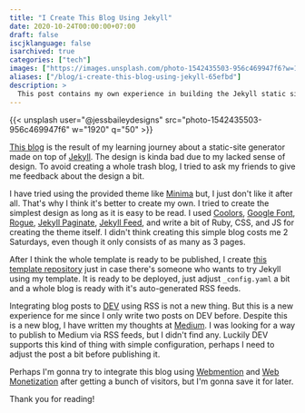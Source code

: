 ```yaml
---
title: "I Create This Blog Using Jekyll"
date: 2020-10-24T00:00:00+07:00
draft: false
iscjklanguage: false
isarchived: true
categories: ["tech"]
images: ["https://images.unsplash.com/photo-1542435503-956c469947f6?w=1920&q=50"]
aliases: ["/blog/i-create-this-blog-using-jekyll-65efbd"]
description: >
  This post contains my own experience in building the Jekyll static site from scratch until integrating this post using RSS.
---
```


{{< unsplash user="@jessbaileydesigns" src="photo-1542435503-956c469947f6" w="1920" q="50" >}}

[This blog](https://clavinjune.dev/) is the result of my learning journey about a static-site generator made on top of [Jekyll](https://jekyllrb.com/). The design is kinda bad due to my lacked sense of design. To avoid creating a whole trash blog, I tried to ask my friends to give me feedback about the design a bit.

I have tried using the provided theme like [Minima](https://github.com/jekyll/minima) but, I just don't like it after all. That's why I think it's better to create my own. I tried to create the simplest design as long as it is easy to be read. I used [Coolors](https://coolors.co/), [Google Font](https://fonts.google.com/), [Rogue](http://rouge.jneen.net/), [Jekyll Paginate](https://github.com/sverrirs/jekyll-paginate-v2), [Jekyll Feed](https://github.com/jekyll/jekyll-feed), and write a bit of Ruby, CSS, and JS for creating the theme itself. I didn't think creating this simple blog costs me 2 Saturdays, even though it only consists of as many as 3 pages.

After I think the whole template is ready to be published, I create [this template repository](https://github.com/anon-org/jekyll-blog) just in case there's someone who wants to try Jekyll using my template. It is ready to be deployed, just adjust `_config.yaml` a bit and a whole blog is ready with it's auto-generated RSS feeds.

Integrating blog posts to [DEV](https://dev.to) using RSS is not a new thing. But this is a new experience for me since I only write two posts on DEV before. Despite this is a new blog, I have written my thoughts at [Medium](https://medium.com/@ClavinJune). I was looking for a way to publish to Medium via RSS feeds, but I didn't find any. Luckily DEV supports this kind of thing with simple configuration, perhaps I need to adjust the post a bit before publishing it.

Perhaps I'm gonna try to integrate this blog using [Webmention](https://webmention.io/) and [Web Monetization](https://webmonetization.org/) after getting a bunch of visitors, but I'm gonna save it for later.

Thank you for reading!
